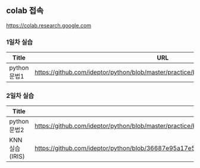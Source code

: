﻿
## colab 접속
https://colab.research.google.com

### 1일차 실습

|Title|URL|
|---|---|
|python문법1|https://github.com/ideptor/python/blob/master/practice/bobe2208/w1_python_basic.ipynb|

### 2일차 실습
|Title|URL|
|---|---|
|python문법2|https://github.com/ideptor/python/blob/master/practice/bobe2208/w2_python_basic.ipynb|
|KNN 실습(IRIS)|https://github.com/ideptor/python/blob/36687e95a17e5b66645f48c2038f97d105d1540b/practice/bobe2208/w2_iris_knn.ipynb|
